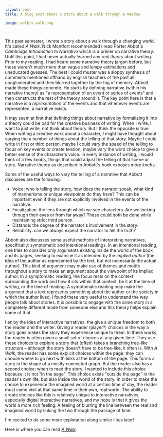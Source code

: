 ```yaml
---
layout: post
title: A blog post about a story about a walk through a meadow

image: walk/a_walk.png

---
```

This past semester, I wrote a story about a walk through a changing world. It's called <em>A Walk</em>. Nick Montfort recommended I read Porter Abbot's <em>Cambridge Introduction to Narrative</em> which is a primer on narrative theory. Until this point, I had never actually learned any <em>real theory</em> about writing. Prior to my reading, I had heard some narrative theory jargon before, but these weren't much more than vague and lumpy estimations and uneducated guesses. The best I could muster was a sloppy synthesis of comments mentioned offhand by english teachers of the past all conglomerated and then blurred together by the fog of memory. Abbott made these things concrete. He starts by defining narrative (within his narrative theory) as "a representation of an event or series of events" and then constructs the rest of the theory around it. The key point here is that a narrative is a <em>representation</em> of the events and that whenever events are represented, a narrative exists.

It may seem at first that defining things about narrative by formalizing it into a theory could be bad for the creative business of writing. When I write, I want to just write, not think about theory. But I think the opposite is true. When writing a creative work about a character, I might have thought about varying the a number of things about the telling of that story. Maybe I could write in first or third person, maybe I could vary the speed of the telling to focus on key events or create tension, maybe vary the word choice to give a better sense of the character's voice. In every instance of writing, I would think of a few knobs, things that could adjust the telling of that scene or story. Narrative theory as described in Abbott's book exposes <em>more knobs</em>.

Some of the useful ways to vary the telling of a narrative that Abbott discusses are the following:

- Voice: who is telling the story, how does the narrator speak, what kind of mannerisms or unique viewpoints do they have? This can be important even if they are not explicitly involved in the events of the narrative.
- Focalization: the lens through which we see characters. Are we looking through their eyes or from far away? These could both be done while maintaining strict third person.
- Distance: the degree of the narrator's involvement in the story.
- Reliability: can we always expect the narrator to tell the truth?

Abbott also discusses some useful methods of interpreting narratives, specifically: symptomatic and intentional readings. In an intentional reading, one tries to consider only arguments existing inside the world of the book and its pages, seeking to examine it as intended by the <em>implied author</em> (the idea of the author as represented by the text, but not necessarily the actual author). This kind of argument may make use of themes and motifs throughout a story to make an argument about the viewpoint of its implied author. In a symptomatic reading, the focus rests on the context surrounding the work and how it sits within that context, be it at the time of writing, or the time of reading. A symptomatic reading may make the argument that a text represents something about the author or the society in which the author lived. I found these very useful to understand the way people talk about stories. It is possible to engage with the same story in a completely different mode from someone else and this theory helps explain some of that.

I enjoy the idea of interactive narratives, the give a unique freedom to both the reader and the writer. Giving a reader (player?) choices in the way a story goes makes the story they experience unique to them. In these works, the reader is often given a small set of choices at any given time. They use these choices to explore a story that (often) takes a branching tree-like structure – although the story doesn't have to be tree-like, it often is. With <em>A Walk</em>, the reader has some explicit choices within the page: they can choose where to go next with links at the bottom of the page. This forms a story in the shape of a mostly connected graph. But the reader also has a second choice: when to read the story. I wanted to include this choice because it is not "in the page". This choice exists "outside the page" in the reader's own life, but also inside the world of the story. In order to make the choice to experience the imagined world at a certain time of day, the reader must come visit at that same time in their own, real world. The ability to create choices like this is relatively unique to interactive narratives, especially digital interactive narratives, and my hope is that it gives the world a more rich feeling. A feeling of blurring the line between the real and imagined world by linking the two through the passage of time.

I'm excited to do some more exploration along similar lines later!

Here is where you can read <em><a href="cruft-city.github.io/walk/walk.html">A Walk</a></em>.

